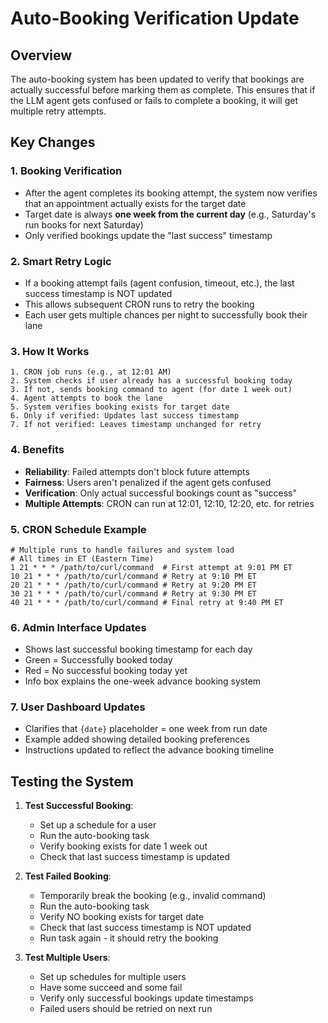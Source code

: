 # Auto-Booking Verification Update

## Overview
The auto-booking system has been updated to verify that bookings are actually successful before marking them as complete. This ensures that if the LLM agent gets confused or fails to complete a booking, it will get multiple retry attempts.

## Key Changes

### 1. **Booking Verification**
- After the agent completes its booking attempt, the system now verifies that an appointment actually exists for the target date
- Target date is always **one week from the current day** (e.g., Saturday's run books for next Saturday)
- Only verified bookings update the "last success" timestamp

### 2. **Smart Retry Logic**
- If a booking attempt fails (agent confusion, timeout, etc.), the last success timestamp is NOT updated
- This allows subsequent CRON runs to retry the booking
- Each user gets multiple chances per night to successfully book their lane

### 3. **How It Works**
```
1. CRON job runs (e.g., at 12:01 AM)
2. System checks if user already has a successful booking today
3. If not, sends booking command to agent (for date 1 week out)
4. Agent attempts to book the lane
5. System verifies booking exists for target date
6. Only if verified: Updates last success timestamp
7. If not verified: Leaves timestamp unchanged for retry
```

### 4. **Benefits**
- **Reliability**: Failed attempts don't block future attempts
- **Fairness**: Users aren't penalized if the agent gets confused
- **Verification**: Only actual successful bookings count as "success"
- **Multiple Attempts**: CRON can run at 12:01, 12:10, 12:20, etc. for retries

### 5. **CRON Schedule Example**
```cron
# Multiple runs to handle failures and system load
# All times in ET (Eastern Time)
1 21 * * * /path/to/curl/command  # First attempt at 9:01 PM ET
10 21 * * * /path/to/curl/command # Retry at 9:10 PM ET
20 21 * * * /path/to/curl/command # Retry at 9:20 PM ET
30 21 * * * /path/to/curl/command # Retry at 9:30 PM ET
40 21 * * * /path/to/curl/command # Final retry at 9:40 PM ET
```

### 6. **Admin Interface Updates**
- Shows last successful booking timestamp for each day
- Green = Successfully booked today
- Red = No successful booking today yet
- Info box explains the one-week advance booking system

### 7. **User Dashboard Updates**
- Clarifies that `{date}` placeholder = one week from run date
- Example added showing detailed booking preferences
- Instructions updated to reflect the advance booking timeline

## Testing the System

1. **Test Successful Booking**:
   - Set up a schedule for a user
   - Run the auto-booking task
   - Verify booking exists for date 1 week out
   - Check that last success timestamp is updated

2. **Test Failed Booking**:
   - Temporarily break the booking (e.g., invalid command)
   - Run the auto-booking task
   - Verify NO booking exists for target date
   - Check that last success timestamp is NOT updated
   - Run task again - it should retry the booking

3. **Test Multiple Users**:
   - Set up schedules for multiple users
   - Have some succeed and some fail
   - Verify only successful bookings update timestamps
   - Failed users should be retried on next run 